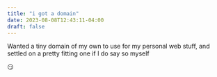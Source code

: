 ```yaml
---
title: "i got a domain"
date: 2023-08-08T12:43:11-04:00
draft: false
---
```


Wanted a tiny domain of my own to use for my personal web stuff, and settled on a pretty fitting one if I do say so myself

😏